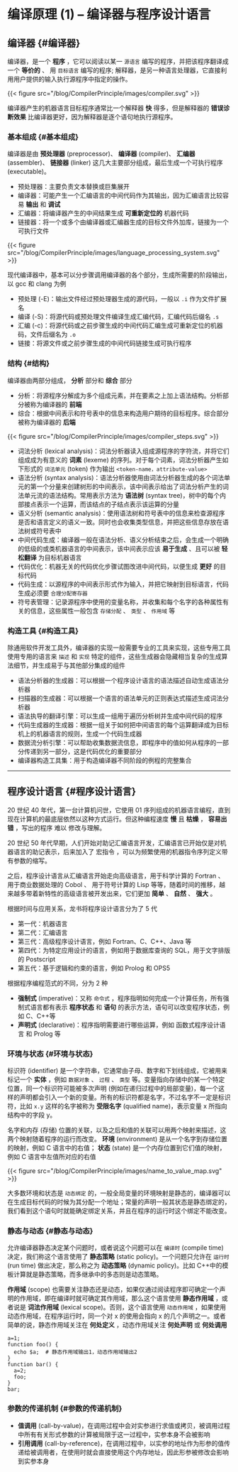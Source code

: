 # 编译原理 (1) – 编译器与程序设计语言


## 编译器 {#编译器}

编译器，是一个 **程序** ，它可以阅读以某一 `源语言` 编写的程序，并把该程序翻译成一个 **等价的** 、 用 `目标语言` 编写的程序; 解释器，是另一种语言处理器，它直接利用用户提供的输入执行源程序中指定的操作。

{{< figure src="/blog/CompilerPrinciple/images/compiler.svg" >}}

编译器产生的机器语言目标程序通常比一个解释器 **快** 得多，但是解释器的 **错误诊断效果** 比编译器更好，因为解释器是逐个语句地执行源程序。


### 基本组成 {#基本组成}

编译器是由 **预处理器** (preprocessor)、 **编译器** (compiler)、 **汇编器** (assembler)、 **链接器** (linker) 这几大主要部分组成，最后生成一个可执行程序 (executable)。

-   预处理器：主要负责文本替换或巨集展开
-   编译器：可能产生一个汇编语言的中间代码作为其输出，因为汇编语言比较容易 **输出** 和 **调试**
-   汇编器：将编译器产生的中间结果生成 **可重新定位的** 机器代码
-   链接器：将一个或多个由编译器或汇编器生成的目标文件外加库，链接为一个可执行文件

{{< figure src="/blog/CompilerPrinciple/images/language_processing_system.svg" >}}

现代编译器中，基本可以分步骤调用编译器的各个部分，生成所需要的阶段输出，以 gcc 和 clang 为例

-   预处理 (-E)：输出文件经过预处理器生成的源代码，一般以 `.i` 作为文件扩展名
-   编译 (-S)：将源代码或预处理文件编译生成汇编代码，汇编代码后缀名 `.s`
-   汇编 (-c)：将源代码或之前步骤生成的中间代码汇编生成可重新定位的机器码，文件后缀名为 `.o`
-   链接：将源文件或之前步骤生成的中间代码链接生成可执行程序


### 结构 {#结构}

编译器由两部分组成， **分析** 部分和 **综合** 部分

-   分析：将源程序分解成为多个组成元素，并在要素之上加上语法结构。分析部分被称为编译器的 **前端**
-   综合：根据中间表示和符号表中的信息来构造用户期待的目标程序。综合部分被称为编译器的 **后端**

{{< figure src="/blog/CompilerPrinciple/images/compiler_steps.svg" >}}

-   词法分析 (lexical analysis)：词法分析器读入组成源程序的字符流，并将它们组成成为有意义的 **词素** (lexeme) 的序列。对于每个词素，词法分析器产生如下形式的 `词法单元` (token) 作为输出 `<token-name，attribute-value>`
-   语法分析 (syntax analysis)：语法分析器使用由词法分析器生成的各个词法单元的第一个分量来创建树形的中间表示，该中间表示给出了词法分析产生的词法单元流的语法结构。常用表示方法为 **语法树** (syntax tree)，树中的每个内部接点表示一个运算，而该结点的子结点表示该运算的分量
-   语义分析 (semantic analysis)：使用语法树和符号表中的信息来检查源程序是否和语言定义的语义一致。同时也会收集类型信息，并把这些信息存放在语法树或符号表中
-   中间代码生成：编译器一般在语法分析、语义分析结束之后，会生成一个明确的低级的或类机器语言的中间表示，该中间表示应该 **易于生成** 、且可以被 **轻松翻译** 为目标机器语言
-   代码优化：机器无关的代码优化步骤试图改进中间代码，以便生成 **更好** 的目标代码
-   代码生成：以源程序的中间表示形式作为输入，并把它映射到目标语言，代码生成必须要 `合理分配寄存器`
-   符号表管理：记录源程序中使用的变量名称，并收集和每个名字的各种属性有关的信息，这些属性一般包含 `存储分配` 、 `类型` 、 `作用域` 等


### 构造工具 {#构造工具}

除通用软件开发工具外，编译器的实现一般需要专业的工具来实现，这些专用工具使用专用的语言来 `描述` 和 `实现` 特定的组件，这些生成器会隐藏相当复杂的生成算法细节，并生成易于与其他部分集成的组件

-   语法分析器的生成器：可以根据一个程序设计语言的语法描述自动生成语法分析器
-   扫描器的生成器：可以根据一个语言的语法单元的正则表达式描述生成词法分析器
-   语法执导的翻译引擎：可以生成一组用于遍历分析树并生成中间代码的程序
-   代码生成器的生成器：根据一组关于如何把中间语言的每个运算翻译成为目标机上的机器语言的规则，生成一个代码生成器
-   数据流分析引擎：可以帮助收集数据流信息，即程序中的值如何从程序的一部分传递到另一部分，这是代码优化的重要部分
-   编译器构造工具集：用于构造编译器不同阶段的例程的完整集合

---


## 程序设计语言 {#程序设计语言}

20 世纪 40 年代，第一台计算机问世，它使用 01 序列组成的机器语言编程，直到现在计算机的最底层依然以这种方式运行。但这种编程速度 **慢** 且 **枯燥** ， **容易出错** ，写出的程序 <span class="underline">难以</span> 修改与理解。

20 世纪 50 年代早期，人们开始对助记汇编语言开发，汇编语言已开始仅是对机器语言的助记表示，后来加入了 <span class="underline">宏指令</span> ，可以为频繁使用的机器指令序列定义带有参数的缩写。

之后，程序设计语言从汇编语言开始走向高级语言，用于科学计算的 <span class="underline">Fortran</span> 、 用于商业数据处理的 <span class="underline">Cobol</span> 、 用于符号计算的 <span class="underline">Lisp</span> 等等，随着时间的推移，越来越多带着新特性的高级语言被开发出来，它们更加 **简单** 、 **自然** 、 **强大** 。

根据时间与应用关系，龙书将程序设计语言分为了 5 代

-   第一代：机器语言
-   第二代：汇编语言
-   第三代：高级程序设计语言，例如 Fortran、C、C++、Java 等
-   第四代：为特定应用设计的语言，例如用于数据库查询的 SQL，用于文字排版的 Postscript
-   第五代：基于逻辑和约束的语言，例如 Prolog 和 OPS5

根据程序编程范式的不同，分为 2 种

-   **强制式** (imperative)：又称 `命令式` ，程序指明如何完成一个计算任务，所有强制式语言都有表示 **程序状态** 和 **语句** 的表示方法，语句可以改变程序状态，例如 C、C++等
-   **声明式** (declarative)：程序指明需要进行哪些运算，例如 函数式程序设计语言 和 Prolog 等


### 环境与状态 {#环境与状态}

标识符 (identifier) 是一个字符串，它通常由子母、数字和下划线组成，它被用来标记一个 **实体** ，例如 `数据对象` 、 `过程` 、 `类型` 等。变量指向存储中的某一个特定位置，同一个标识符可能被多次声明 (例如在递归过程中的局部变量)，每一个这样的声明都会引入一个新的变量。所有的标识符都是名字，不过名字不一定是标识符，比如 `x.y` 这样的名字被称为 **受限名字** (qualified name)，表示变量 x 所指向结构中的字段 y。

名字和内存 (存储) 位置的关联，以及之后和值的关联可以用两个映射来描述，这两个映射随着程序的运行而改变。 **环境** (environment) 是从一个名字到存储位置的映射，例如 C 语言中的右值； **状态** (state)  是一个内存位置到它们值的映射，例如 C 语言中左值所对应的右值

{{< figure src="/blog/CompilerPrinciple/images/name_to_value_map.svg" >}}

大多数环境和状态是 `动态绑定` 的，一般全局变量的环境映射是静态的，编译器可以在生成目标代码的时候为其分配一个地址；常量的声明一般其状态是静态绑定的，我们看到这个语句时就能确定绑定关系，并且在程序的运行时这个绑定不能改变。


### 静态与动态 {#静态与动态}

允许编译器静态决定某个问题时，或者说这个问题可以在 `编译时` (compile time) 决定，我们称这个语言使用了 **静态策略** (static policy)。一个问题只允许在 `运行时` (run time) 做出决定，那么称之为 **动态策略** (dynamic policy)。比如 C++中的模板计算就是静态策略，而多继承中的多态则是动态策略。

**作用域** (scope) 也需要关注静态还是动态，如果仅通过阅读程序即可确定一个声明的作用域，即在编译时就可确定其作用域，那么这个语言使用 **静态作用域** ，或者说是 **词法作用域** (lexical scope)。否则，这个语言使用 `动态作用域` ，如果使用动态作用域，在程序运行时，同一个对 x 的使用会指向 x 的几个声明之一。或者简单的说，静态作用域关注在 **何处定义** ，动态作用域关注 **何处声明** 或 **何处调用**

```shell
a=1;
function foo() {
  echo $a;  # 静态作用域输出1，动态作用域输出2
}
function bar() {
  a=2;
  foo;
}
bar;
```


### 参数的传递机制 {#参数的传递机制}

-   **值调用** (call-by-value)，在调用过程中会对实参进行求值或拷贝，被调用过程中所有有关形式参数的计算被局限于这一过程中，实参本身不会被影响
-   **引用调用** (call-by-reference)，在调用过程中，以实参的地址作为形参的值传递给被调用者，在使用时就会直接使用这个内存地址，因此形参被修改会影响到实参本身

